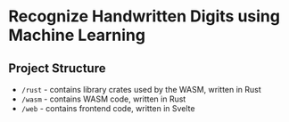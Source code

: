 # Recognize Handwritten Digits using Machine Learning

## Project Structure

- `/rust` - contains library crates used by the WASM, written in Rust
- `/wasm` - contains WASM code, written in Rust
- `/web` - contains frontend code, written in Svelte
